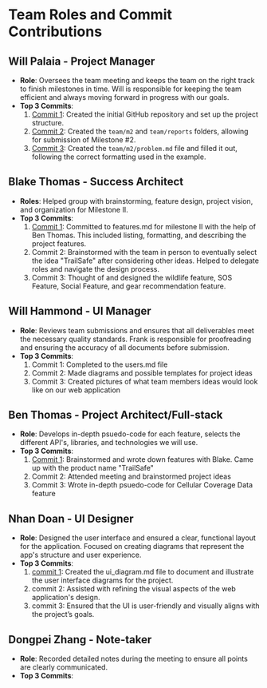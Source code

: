 # Team Roles and Commit Contributions

## Will Palaia - Project Manager
- **Role**: Oversees the team meeting and keeps the team on the right track to finish milestones in time. Will is responsible for keeping the team efficient and always moving forward in progress with our goals.
- **Top 3 Commits**:
  1. [Commit 1](https://github.com/repo/94299bbf1fe97b3fe26477bb5f79dc1f30fece8d): Created the initial GitHub repository and set up the project structure.
  2. [Commit 2](https://github.com/repo/3c63ecef5afb9be9c49fedabd24e4689960fae59): Created the `team/m2` and `team/reports` folders, allowing for submission of Milestone #2.
  3. [Commit 3](https://github.com/repo/e958b2978b1cde55e145abef51b9037c42546f97): Created the `team/m2/problem.md` file and filled it out, following the correct formatting used in the example.

## Blake Thomas - Success Architect 
- **Roles**: Helped group with brainstorming, feature design, project vision, and organization for Milestone II.
- **Top 3 Commits**:
  1. [Commit 1](https://github.com/WillPalaia/326Project/blob/main/team/m2/features.md): Committed to features.md for milestone II with the help of Ben Thomas. This included listing, formatting, and describing the project features.
  2. Commit 2: Brainstormed with the team in person to eventually select the idea "TrailSafe" after considering other ideas. Helped to delegate roles and navigate the design process.
  3. Commit 3: Thought of and designed the wildlife feature, SOS Feature, Social Feature, and gear recommendation feature. 

## Will Hammond - UI Manager
- **Role**: Reviews team submissions and ensures that all deliverables meet the necessary quality standards. Frank is responsible for proofreading and ensuring the accuracy of all documents before submission.
- **Top 3 Commits**:
  1. Commit 1: Completed to the users.md file
  2. Commit 2: Made diagrams and possible templates for project ideas
  3. Commit 3: Created pictures of what team members ideas would look like on our web application

## Ben Thomas - Project Architect/Full-stack 
- **Role**: Develops in-depth psuedo-code for each feature, selects the different API's, libraries, and technologies we will use.
- **Top 3 Commits**:
  1. [Commit 1](https://github.com/WillPalaia/326Project/commit/6c3b23b9900155b8c6d0dfc3eceef46daf170d12): Brainstormed and wrote down features with Blake. Came up with the product name "TrailSafe" 
  2. Commit 2: Attended meeting and brainstormed project ideas
  3. Commit 3: Wrote in-depth psuedo-code for Cellular Coverage Data feature

## Nhan Doan - UI Designer
- **Role**: Designed the user interface and ensured a clear, functional layout for the application. Focused on creating diagrams that represent the app's structure and user experience.
- **Top 3 Commits**:
  1. [commit 1](https://github.com/WillPalaia/326Project/blob/main/team/m2/ui-diagrams.md): Created the ui_diagram.md file to document and illustrate the user interface diagrams for the project.
  2. commit 2: Assisted with refining the visual aspects of the web application's design.
  3. commit 3: Ensured that the UI is user-friendly and visually aligns with the project’s goals.

## Dongpei Zhang - Note-taker
- **Role**: Recorded detailed notes during the meeting to ensure all points are clearly communicated.
- **Top 3 Commits**: